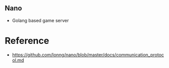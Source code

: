 ## Nano
- Golang based game server




# Reference
- https://github.com/lonng/nano/blob/master/docs/communication_protocol.md